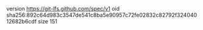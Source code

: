 version https://git-lfs.github.com/spec/v1
oid sha256:892c64d983c3547de541c8ba5e90957c72fe02832c82792f32404012682b6cdf
size 151
